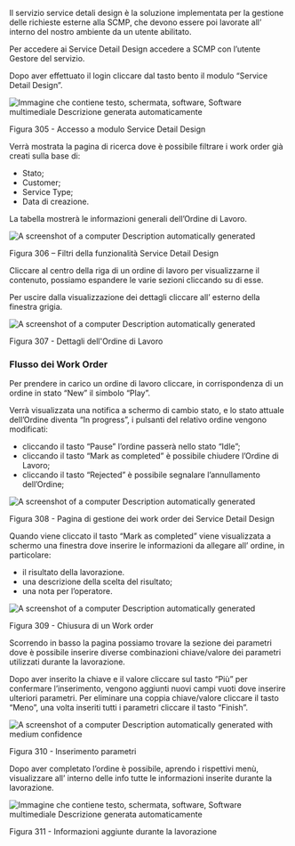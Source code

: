 Il servizio service detali design è la soluzione implementata per la gestione delle richieste esterne alla SCMP, che devono essere poi lavorate all’ interno del nostro ambiente da un utente abilitato.

Per accedere ai Service Detail Design accedere a SCMP con l’utente Gestore del servizio.

Dopo aver effettuato il login cliccare dal tasto bento il modulo “Service Detail Design”.

![Immagine che contiene testo, schermata, software, Software multimediale Descrizione generata automaticamente](media/a0658129503998fbdc3f44194850675e.png)

Figura 305 - Accesso a modulo Service Detail Design

Verrà mostrata la pagina di ricerca dove è possibile filtrare i work order già creati sulla base di:

-   Stato;
-   Customer;
-   Service Type;
-   Data di creazione.

La tabella mostrerà le informazioni generali dell’Ordine di Lavoro.

![A screenshot of a computer Description automatically generated](media/63b1f9e87275cee0d964d07e20142a61.png)

Figura 306 – Filtri della funzionalità Service Detail Design

Cliccare al centro della riga di un ordine di lavoro per visualizzarne il contenuto, possiamo espandere le varie sezioni cliccando su di esse.

Per uscire dalla visualizzazione dei dettagli cliccare all’ esterno della finestra grigia.

![A screenshot of a computer Description automatically generated](media/66738428956f09f140373440cfe5ad68.png)

Figura 307 - Dettagli dell'Ordine di Lavoro

### Flusso dei Work Order

Per prendere in carico un ordine di lavoro cliccare, in corrispondenza di un ordine in stato “New” il simbolo “Play”.

Verrà visualizzata una notifica a schermo di cambio stato, e lo stato attuale dell’Ordine diventa “In progress”, i pulsanti del relativo ordine vengono modificati:

-   cliccando il tasto “Pause” l’ordine passerà nello stato “Idle”;
-   cliccando il tasto “Mark as completed” è possibile chiudere l’Ordine di Lavoro;
-   cliccando il tasto “Rejected” è possibile segnalare l’annullamento dell’Ordine;

![A screenshot of a computer Description automatically generated](media/d27624037a684ae327a5cd39cfcae5f5.png)

Figura 308 - Pagina di gestione dei work order dei Service Detail Design

Quando viene cliccato il tasto “Mark as completed” viene visualizzata a schermo una finestra dove inserire le informazioni da allegare all’ ordine, in particolare:

-   il risultato della lavorazione.
-   una descrizione della scelta del risultato;
-   una nota per l’operatore.

![A screenshot of a computer Description automatically generated](media/857fae497719daaf2934fd6ea9ed9921.png)

Figura 309 - Chiusura di un Work order

Scorrendo in basso la pagina possiamo trovare la sezione dei parametri dove è possibile inserire diverse combinazioni chiave/valore dei parametri utilizzati durante la lavorazione.

Dopo aver inserito la chiave e il valore cliccare sul tasto “Più” per confermare l’inserimento, vengono aggiunti nuovi campi vuoti dove inserire ulteriori parametri. Per eliminare una coppia chiave/valore cliccare il tasto “Meno”, una volta inseriti tutti i parametri cliccare il tasto “Finish”.

![A screenshot of a computer Description automatically generated with medium confidence](media/7252403e5d15acb6e1e4c43a7c91c0a4.png)

Figura 310 - Inserimento parametri

Dopo aver completato l’ordine è possibile, aprendo i rispettivi menù, visualizzare all’ interno delle info tutte le informazioni inserite durante la lavorazione.

![Immagine che contiene testo, schermata, software, Software multimediale Descrizione generata automaticamente](media/423a572c0570aca5565fc8f42cac19b7.png)

Figura 311 - Informazioni aggiunte durante la lavorazione